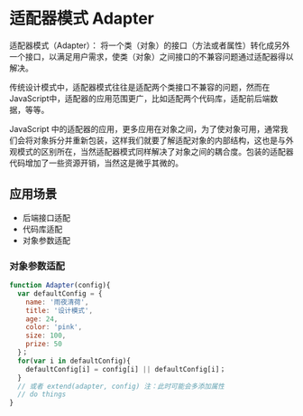 # 适配器模式 Adapter

适配器模式（Adapter）： 将一个类（对象）的接口（方法或者属性）转化成另外一个接口，以满足用户需求，使类（对象）之间接口的不兼容问题通过适配器得以解决。

传统设计模式中，适配器模式往往是适配两个类接口不兼容的问题，然而在JavaScript中，适配器的应用范围更广，比如适配两个代码库，适配前后端数据，等等。

JavaScript 中的适配器的应用，更多应用在对象之间，为了使对象可用，通常我们会将对象拆分并重新包装，这样我们就要了解适配对象的内部结构，这也是与外观模式的区别所在，当然适配器模式同样解决了对象之间的耦合度。包装的适配器代码增加了一些资源开销，当然这是微乎其微的。

## 应用场景

- 后端接口适配
- 代码库适配
- 对象参数适配

### 对象参数适配

```js
function Adapter(config){
  var defaultConfig = {
    name: '雨夜清荷',
    title: '设计模式',
    age: 24,
    color: 'pink',
    size: 100,
    prize: 50
  }；
  for(var i in defaultConfig){
    defaultConfig[i] = config[i] || defaultConfig[i]；
  }
  // 或者 extend(adapter, config) 注：此时可能会多添加属性
  // do things
}
```
